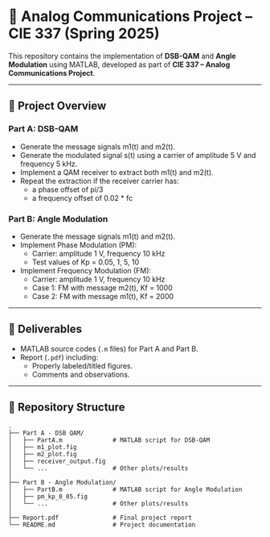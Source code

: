 # 📡 Analog Communications Project – CIE 337 (Spring 2025)

This repository contains the implementation of **DSB-QAM** and **Angle Modulation** using MATLAB, developed as part of **CIE 337 – Analog Communications Project**.

---

## 📌 Project Overview

### Part A: DSB-QAM
- Generate the message signals m1(t) and m2(t).
- Generate the modulated signal s(t) using a carrier of amplitude 5 V and frequency 5 kHz.
- Implement a QAM receiver to extract both m1(t) and m2(t).
- Repeat the extraction if the receiver carrier has:
  - a phase offset of pi/3
  - a frequency offset of 0.02 * fc

### Part B: Angle Modulation
- Generate the message signals m1(t) and m2(t).
- Implement Phase Modulation (PM):  
  - Carrier: amplitude 1 V, frequency 10 kHz  
  - Test values of Kp = 0.05, 1, 5, 10  
- Implement Frequency Modulation (FM):  
  - Carrier: amplitude 1 V, frequency 10 kHz  
  - Case 1: FM with message m2(t), Kf = 1000  
  - Case 2: FM with message m1(t), Kf = 2000  

---

## 🧪 Deliverables
- MATLAB source codes (`.m` files) for Part A and Part B.
- Report (`.pdf`) including:
  - Properly labeled/titled figures.
  - Comments and observations.

---

## 📂 Repository Structure

```text
.
├── Part A - DSB QAM/
│   ├── PartA.m              # MATLAB script for DSB-QAM
│   ├── m1_plot.fig
│   ├── m2_plot.fig
│   ├── receiver_output.fig
│   └── ...                  # Other plots/results
│
├── Part B - Angle Modulation/
│   ├── PartB.m              # MATLAB script for Angle Modulation
│   ├── pm_kp_0_05.fig
│   └── ...                  # Other plots/results
│
├── Report.pdf               # Final project report
└── README.md                # Project documentation
